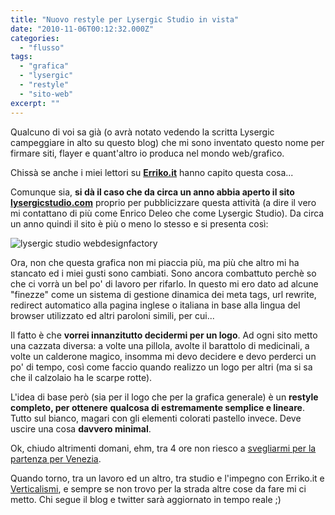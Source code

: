 ```yaml
---
title: "Nuovo restyle per Lysergic Studio in vista"
date: "2010-11-06T00:12:32.000Z"
categories:
  - "flusso"
tags:
  - "grafica"
  - "lysergic"
  - "restyle"
  - "sito-web"
excerpt: ""
---
```


Qualcuno di voi sa già (o avrà notato vedendo la scritta Lysergic campeggiare in alto su questo blog) che mi sono inventato questo nome per firmare siti, flayer e quant'altro io produca nel mondo web/grafico.

Chissà se anche i miei lettori su **[Erriko.it](http://www.erriko.it)** hanno capito questa cosa...

Comunque sia, **si dà il caso che da circa un anno abbia aperto il sito [lysergicstudio.com](http://www.lysergicstudio.com)** proprio per pubblicizzare questa attività (a dire il vero mi contattano di più come Enrico Deleo che come Lysergic Studio). Da circa un anno quindi il sito è più o meno lo stesso e si presenta così:

![](https://enricodeleo.s3.eu-south-1.amazonaws.com/uploads/2010/11/webdesignfactory-1024x942.png "lysergic studio webdesignfactory")

Ora, non che questa grafica non mi piaccia più, ma più che altro mi ha stancato ed i miei gusti sono cambiati. Sono ancora combattuto perchè so che ci vorrà un bel po' di lavoro per rifarlo. In questo mi ero dato ad alcune "finezze" come un sistema di gestione dinamica dei meta tags, url rewrite, redirect automatico alla pagina inglese o italiana in base alla lingua del browser utilizzato ed altri paroloni simili, per cui...

Il fatto è che **vorrei innanzitutto decidermi per un logo**. Ad ogni sito metto una cazzata diversa: a volte una pillola, avolte il barattolo di medicinali, a volte un calderone magico, insomma mi devo decidere e devo perderci un po' di tempo, così come faccio quando realizzo un logo per altri (ma si sa che il calzolaio ha le scarpe rotte).

L'idea di base però (sia per il logo che per la grafica generale) è un **restyle completo, per ottenere** **qualcosa di estremamente semplice e lineare**. Tutto sul bianco, magari con gli elementi colorati pastello invece. Deve uscire una cosa **davvero minimal**.

Ok, chiudo altrimenti domani, ehm, tra 4 ore non riesco a [svegliarmi per la partenza per Venezia](http://blog.enricodeleo.com/biennale-di-venezia-sto-arrivando/).

Quando torno, tra un lavoro ed un altro, tra studio e l'impegno con Erriko.it e [Verticalismi](http://www.verticalismi.it), e sempre se non trovo per la strada altre cose da fare mi ci metto. Chi segue il blog e twitter sarà aggiornato in tempo reale ;)
